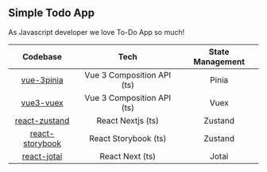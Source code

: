## Simple Todo App

As Javascript developer we love To-Do App so much!

|                                         Codebase                                         |            Tech            | State Management |
| :--------------------------------------------------------------------------------------: | :------------------------: | :--------------: |
|      [vue-3pinia](https://github.com/novanda1/simple-todo-app/tree/main/vue-3pinia)      | Vue 3 Composition API (ts) |      Pinia       |
|       [vue3-vuex](https://github.com/novanda1/simple-todo-app/tree/main/vue3-vuex)       | Vue 3 Composition API (ts) |       Vuex       |
|   [react-zustand](https://github.com/novanda1/simple-todo-app/tree/main/react-zustand)   |     React Nextjs (ts)      |     Zustand      |
| [react-storybook](https://github.com/novanda1/simple-todo-app/tree/main/react-storybook) |    React Storybook (ts)    |     Zustand      |
|     [react-jotai](https://github.com/novanda1/simple-todo-app/tree/main/react-jotai)     |      React Next (ts)       |      Jotai       |
